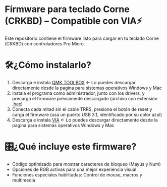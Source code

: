 # Firmware para teclado Corne (CRKBD) – Compatible con VIA⚡
Este repositorio contiene el firmware listo para cargar en tu teclado Corne (CRKBD) con controladores Pro Micro.

# 🛠️¿Cómo instalarlo?
1. Descarga e instala [QMK TOOLBOX](https://qmk.fm/toolbox) <- Lo puedes descargar directamente desde la pagina para sistemas operativos Windows y Mac 
2. Instala el programa como administrador, junto con los drivers, y precarga el firmware previamente descargado (archivo con extensión [.hex](https://github.com/AplyyKey/Via_firmware_crkbd/blob/main/crkbd_rev1_via.hex))
3. Conecta cada mitad sin el cable TRRS, presiona el botón de reset y carga el firmware (usa un puerto USB 3.1, identificado por su color azul)
4. Descarga e instala [VIA](https://github.com/the-via/releases/releases) <- Lo puedes descargar directamente desde la pagina para sistemas operativos Windows y Mac

  
# 🎛️¿Qué incluye este firmware? 
- Código optimizado para mostrar caracteres de bloqueo (Mayús y Num)
- Opciones de RGB activas para una mejor experiencia visual
- Funciones especiales habilitadas: Control de mouse, macros y multimedia

  
